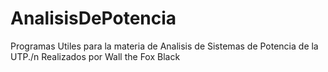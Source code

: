 # AnalisisDePotencia
 Programas Utiles para la materia de Analisis de Sistemas de Potencia de la UTP./n
Realizados por Wall the Fox Black